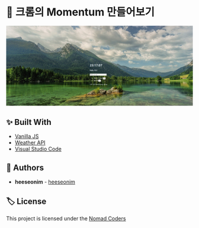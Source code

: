 # :pencil: 크롬의 Momentum 만들어보기
![RESULT](./images/Momentum_result2.png)

## :sparkles: Built With

* [Vanilla JS](http://vanilla-js.com/)
* [Weather API](https://openweathermap.org/api)
* [Visual Studio Code](https://code.visualstudio.com/)

## :see_no_evil: Authors

* **heeseonim** - [heeseonim](https://github.com/heeseonim)

## :label: License

This project is licensed under the [Nomad Coders](https://academy.nomadcoders.co/)
